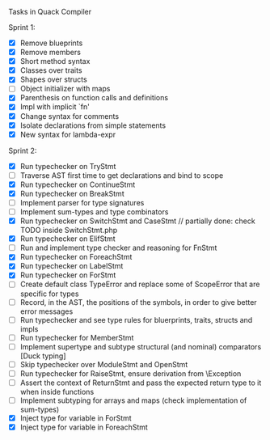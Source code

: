 Tasks in Quack Compiler

Sprint 1:

- [x] Remove blueprints
- [x] Remove members
- [x] Short method syntax
- [x] Classes over traits
- [x] Shapes over structs
- [ ] Object initializer with maps
- [x] Parenthesis on function calls and definitions
- [x] Impl with implicit `fn'
- [x] Change syntax for comments
- [x] Isolate declarations from simple statements
- [x] New syntax for lambda-expr

Sprint 2:

- [x] Run typechecker on TryStmt
- [ ] Traverse AST first time to get declarations and bind to scope
- [x] Run typechecker on ContinueStmt
- [x] Run typechecker on BreakStmt
- [ ] Implement parser for type signatures
- [ ] Implement sum-types and type combinators
- [x] Run typechecker on SwitchStmt and CaseStmt // partially done: check TODO inside SwitchStmt.php
- [x] Run typechecker on ElifStmt
- [ ] Run and implement type checker and reasoning for FnStmt
- [x] Run typechecker on ForeachStmt
- [x] Run typechecker on LabelStmt
- [x] Run typechecker on ForStmt
- [ ] Create default class TypeError and replace some of ScopeError that are specific for types
- [ ] Record, in the AST, the positions of the symbols, in order to give better error messages
- [ ] Run typechecker and see type rules for bluerprints, traits, structs and impls
- [ ] Run typechecker for MemberStmt
- [ ] Implement supertype and subtype structural (and nominal) comparators [Duck typing]
- [ ] Skip typechecker over ModuleStmt and OpenStmt
- [ ] Run typechecker for RaiseStmt, ensure derivation from \Exception
- [ ] Assert the context of ReturnStmt and pass the expected return type to it when inside functions
- [ ] Implement subtyping for arrays and maps (check implementation of sum-types)
- [x] Inject type for variable in ForStmt
- [x] Inject type for variable in ForeachStmt
